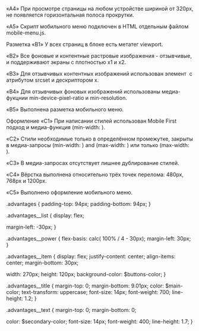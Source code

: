 



«A4» При просмотре страницы на любом устройстве шириной от 320px, не появляется горизонтальная полоса прокрутки.

«A5» Скрипт мобильного меню подключен в HTML отдельным файлом mobile-menu.js.

Разметка
«B1» У всех страниц в блоке <head> есть метатег viewport.

«B2» Все фоновые и контентные растровые изображения - отзывчивые, и поддерживают экраны с плотностью x1 и x2.

«B3» Для отзывчивых контентных изображений использован элемент <img> с атрибутом srcset и дескриптором x.

«B4» Для отзывчивых фоновых изображений использованы медиа-фукцнии min-device-pixel-ratio и min-resolution.

«B5» Выполнена разметка мобильного меню.

Оформление
«C1» При написании стилей использован Mobile First подход и медиа-функция (min-width: ).

«C2» Стили необходимые только в определённом промежутке, закрыты в медиа-запросы (min-width: ) and (max-width: ) или только (max-width: ).

«C3» В медиа-запросах отсутствует лишнее дублирование стилей.

«C4» Вёрстка выполнена относительно трёх точек перелома: 480px, 768px и 1200px.

«C5» Выполнено оформление мобильного меню.



.advantages {
  padding-top: 94px;
  padding-bottom: 94px;
}
  
.advantages__list {
  display: flex;
  
  margin-left: -30px;
}
  
.advantages__power {
  flex-basis: calc( 100% / 4 - 30px);
  margin-left: 30px;
}
  
.advantages__item {
  display: flex;
  justify-content: center;
  align-items: center;
  margin-bottom: 30px;
  
  width: 270px;
  height: 120px;
  background-color: $buttons-color;
}
  
.advantages__title {
  margin-top: 0;
  margin-bottom: 9.01px;
  color: $main-color;
  text-transform: uppercase;
  font-size: 14px;
  font-weight: 700;
  line-height: 1.2;
}
  
.advantages__text {
  margin-top: 0;
  margin-bottom: 0;
  
  color: $secondary-color;
  font-size: 14px;
  font-weight: 400;
  line-height: 1.7;
}